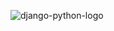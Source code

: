 ![django-python-logo](https://github.com/Azzamm5/Gestion_Bibliotheque_Python_Django/assets/105621085/7e6cd841-541c-44e7-b161-9981bca575c8)
